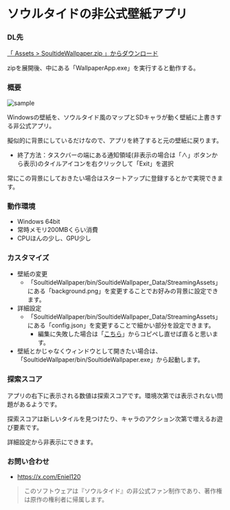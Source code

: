 # ソウルタイドの非公式壁紙アプリ

### DL先
[「 Assets >  SoultideWallpaper.zip 」からダウンロード](https://github.com/Eniwder/SoultideWallpaper/releases)

zipを展開後、中にある「WallpaperApp.exe」を実行すると動作する。

### 概要
![sample](https://github.com/user-attachments/assets/6ae8314c-8938-4c2f-8507-4427084ca074)

Windowsの壁紙を、ソウルタイド風のマップとSDキャラが動く壁紙に上書きする非公式アプリ。

擬似的に背景にしているだけなので、アプリを終了すると元の壁紙に戻ります。
 - 終了方法：タスクバーの端にある通知領域(非表示の場合は「∧」ボタンから表示)のタイルアイコンを右クリックして「Exit」を選択

常にこの背景にしておきたい場合はスタートアップに登録するとかで実現できます。

### 動作環境
- Windows 64bit
- 常時メモリ200MBくらい消費
- CPUほんの少し、GPU少し

### カスタマイズ
- 壁紙の変更
  - 「SoultideWallpaper/bin/SoultideWallpaper_Data/StreamingAssets」にある「background.png」を変更することでお好みの背景に設定できます。
- 詳細設定
  - 「SoultideWallpaper/bin/SoultideWallpaper_Data/StreamingAssets」にある「config.json」を変更することで細かい部分を設定できます。
    - 編集に失敗した場合は「[こちら](https://github.com/Eniwder/SoultideWallpaper/blob/main/Assets/StreamingAssets/config.json)」からコピペし直せば直ると思います。
- 壁紙とかじゃなくウィンドウとして開きたい場合は、「SoultideWallpaper/bin/SoultideWallpaper.exe」から起動します。

### 探索スコア
アプリの右下に表示される数値は探索スコアです。環境次第では表示されない問題があるようです。

探索スコアは新しいタイルを見つけたり、キャラのアクション次第で増えるお遊び要素です。

詳細設定から非表示にできます。

### お問い合わせ
- https://x.com/Eniel120

> このソフトウェアは『ソウルタイド』の非公式ファン制作であり、著作権は原作の権利者に帰属します。
